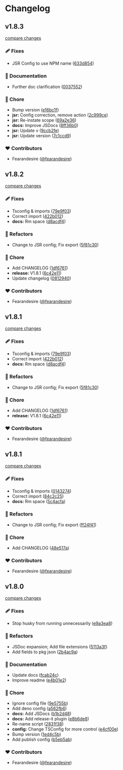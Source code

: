 # Changelog


## v1.8.3

[compare changes](https://github.com/fearandesire/resolve-team/compare/v1.8.2...v1.8.3)

### 🩹 Fixes

- JSR Config to use NPM name ([633d854](https://github.com/fearandesire/resolve-team/commit/633d854))

### 📖 Documentation

- Further doc clarification ([0037552](https://github.com/fearandesire/resolve-team/commit/0037552))

### 🏡 Chore

- Bump version ([e16bc1f](https://github.com/fearandesire/resolve-team/commit/e16bc1f))
- **jsr:** Config correction, remove action ([2c999ce](https://github.com/fearandesire/resolve-team/commit/2c999ce))
- **jsr:** Re-instate scope ([69a2e36](https://github.com/fearandesire/resolve-team/commit/69a2e36))
- **docs:** Improve JSDocs ([8ff36b0](https://github.com/fearandesire/resolve-team/commit/8ff36b0))
- **jsr:** Update v ([9ccb2fe](https://github.com/fearandesire/resolve-team/commit/9ccb2fe))
- **jsr:** Update version ([7c1ccd9](https://github.com/fearandesire/resolve-team/commit/7c1ccd9))

### ❤️ Contributors

- Fearandesire ([@fearandesire](http://github.com/fearandesire))

## v1.8.2

[compare changes](https://github.com/fearandesire/resolve-team/compare/v1.8.0...v1.8.2)

### 🩹 Fixes

- Tsconfig & imports ([79e9f03](https://github.com/fearandesire/resolve-team/commit/79e9f03))
- Correct import ([422b012](https://github.com/fearandesire/resolve-team/commit/422b012))
- **docs:** Rm space ([d8acdf4](https://github.com/fearandesire/resolve-team/commit/d8acdf4))

### 💅 Refactors

- Change to JSR config; Fix export ([5f81c30](https://github.com/fearandesire/resolve-team/commit/5f81c30))

### 🏡 Chore

- Add CHANGELOG ([1df6761](https://github.com/fearandesire/resolve-team/commit/1df6761))
- **release:** V1.8.1 ([6c42e11](https://github.com/fearandesire/resolve-team/commit/6c42e11))
- Update changelog ([0812940](https://github.com/fearandesire/resolve-team/commit/0812940))

### ❤️ Contributors

- Fearandesire ([@fearandesire](http://github.com/fearandesire))

## v1.8.1

[compare changes](https://github.com/fearandesire/resolve-team/compare/v1.8.0...v1.8.1)

### 🩹 Fixes

- Tsconfig & imports ([79e9f03](https://github.com/fearandesire/resolve-team/commit/79e9f03))
- Correct import ([422b012](https://github.com/fearandesire/resolve-team/commit/422b012))
- **docs:** Rm space ([d8acdf4](https://github.com/fearandesire/resolve-team/commit/d8acdf4))

### 💅 Refactors

- Change to JSR config; Fix export ([5f81c30](https://github.com/fearandesire/resolve-team/commit/5f81c30))

### 🏡 Chore

- Add CHANGELOG ([1df6761](https://github.com/fearandesire/resolve-team/commit/1df6761))
- **release:** V1.8.1 ([6c42e11](https://github.com/fearandesire/resolve-team/commit/6c42e11))

### ❤️ Contributors

- Fearandesire ([@fearandesire](http://github.com/fearandesire))

## v1.8.1

[compare changes](https://github.com/fearandesire/resolve-team/compare/v1.8.0...v1.8.1)

### 🩹 Fixes

- Tsconfig & imports ([0143274](https://github.com/fearandesire/resolve-team/commit/0143274))
- Correct import ([84c2c25](https://github.com/fearandesire/resolve-team/commit/84c2c25))
- **docs:** Rm space ([5c4acfa](https://github.com/fearandesire/resolve-team/commit/5c4acfa))

### 💅 Refactors

- Change to JSR config; Fix export ([ff24f41](https://github.com/fearandesire/resolve-team/commit/ff24f41))

### 🏡 Chore

- Add CHANGELOG ([48e517a](https://github.com/fearandesire/resolve-team/commit/48e517a))

### ❤️ Contributors

- Fearandesire ([@fearandesire](http://github.com/fearandesire))

## v1.8.0

[compare changes](https://github.com/fearandesire/resolve-team/compare/v1.7.3...v1.8.0)

### 🩹 Fixes

- Stop husky from running unnecessarily ([e9a3ea8](https://github.com/fearandesire/resolve-team/commit/e9a3ea8))

### 💅 Refactors

- JSDoc expansion; Add file extensions ([5113a3f](https://github.com/fearandesire/resolve-team/commit/5113a3f))
- Add fields to pkg json ([2b4ac9a](https://github.com/fearandesire/resolve-team/commit/2b4ac9a))

### 📖 Documentation

- Update docs ([fcab24c](https://github.com/fearandesire/resolve-team/commit/fcab24c))
- Improve readme ([e4b01e2](https://github.com/fearandesire/resolve-team/commit/e4b01e2))

### 🏡 Chore

- Ignore config file ([9e5755b](https://github.com/fearandesire/resolve-team/commit/9e5755b))
- Add deno config ([a562fb6](https://github.com/fearandesire/resolve-team/commit/a562fb6))
- **docs:** Add JSDocs ([b1b2d48](https://github.com/fearandesire/resolve-team/commit/b1b2d48))
- **docs:** Add release-it plugin ([e8b6de8](https://github.com/fearandesire/resolve-team/commit/e8b6de8))
- Re-name script ([2831f38](https://github.com/fearandesire/resolve-team/commit/2831f38))
- **config:** Change TSConfig for more control ([e4cf00e](https://github.com/fearandesire/resolve-team/commit/e4cf00e))
- Bump version ([1ed4c5b](https://github.com/fearandesire/resolve-team/commit/1ed4c5b))
- Add publish config ([b5eb5ab](https://github.com/fearandesire/resolve-team/commit/b5eb5ab))

### ❤️ Contributors

- Fearandesire ([@fearandesire](http://github.com/fearandesire))

